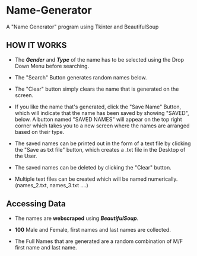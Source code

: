 # Name-Generator

A "Name Generator" program using Tkinter and BeautifulSoup

## HOW IT WORKS

- The **_Gender_** and **_Type_** of the name has to be selected using the Drop Down Menu before searching.

- The "Search" Button generates random names below.

- The "Clear" button simply clears the name that is generated on the screen.

- If you like the name that's generated, click the "Save Name" Button, which will indicate that the name has been saved by showing "SAVED", below.
  A button named "SAVED NAMES" will appear on the top right corner which takes you to a new screen where the names are arranged based on their type.

- The saved names can be printed out in the form of a text file by clicking the "Save as txt file" button, which creates a .txt file in the Desktop of the User.

- The saved names can be deleted by clicking the "Clear" button.

- Multiple text files can be created which will be named numerically. (names_2.txt, names_3.txt ....)

## Accessing Data

- The names are **webscraped** using **_BeautifulSoup_**.

- **100** Male and Female, first names and last names are collected.

- The Full Names that are generated are a random combination of M/F first name and last name.
